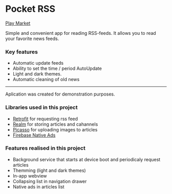 # Pocket RSS
[Play Market](https://play.google.com/store/apps/details?id=com.artycake.pocketrss)

Simple and convenient app for reading RSS-feeds. It allows you to read your favorite news feeds.

### Key features
- Automatic update feeds
- Ability to set the time / period AutoUpdate
- Light and dark themes.
- Automatic cleaning of old news

---

Aplication was created for demonstration purposes. 

### Libraries used in this project
- [Retrofit](http://square.github.io/retrofit/) for requesting rss feed
- [Realm](https://realm.io/docs/java/latest/) for storing articles and cahannels
- [Picasso](http://square.github.io/picasso/) for uploading images to articles
- [Firebase Native Ads](https://firebase.google.com/docs/admob/android/native-express)

### Features realised in this project
- Background service that starts at device boot and periodicaly request articles 
- Themming (light and dark themes)
- In-app webview
- Collapsing list in navigation drawer
- Native ads in articles list
